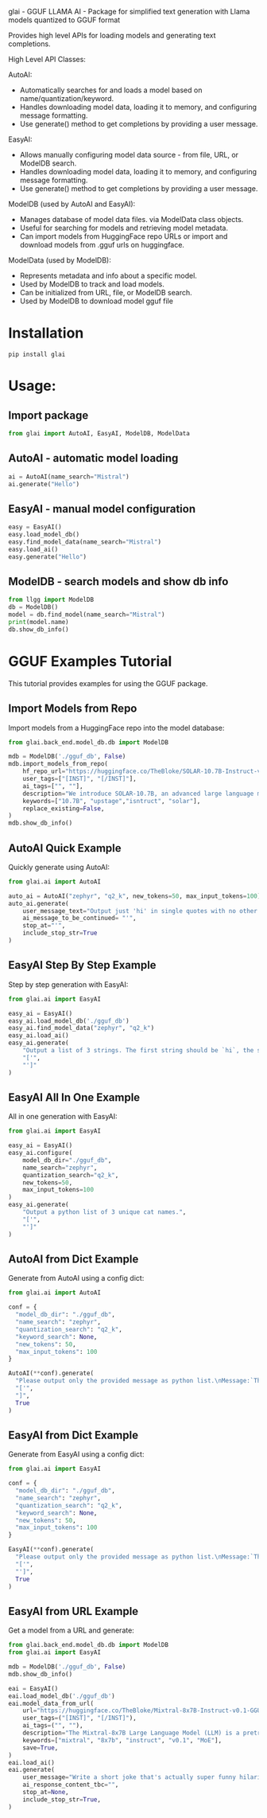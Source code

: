 glai - GGUF LLAMA AI - Package for simplified text generation with Llama models quantized to GGUF format


Provides high level APIs for loading models and generating text completions.

High Level API Classes:

AutoAI:
- Automatically searches for and loads a model based on name/quantization/keyword. 
- Handles downloading model data, loading it to memory, and configuring message formatting.
- Use generate() method to get completions by providing a user message.

EasyAI:
- Allows manually configuring model data source - from file, URL, or ModelDB search.
- Handles downloading model data, loading it to memory, and configuring message formatting.
- Use generate() method to get completions by providing a user message.

ModelDB (used by AutoAI and EasyAI):
- Manages database of model data files. via ModelData class objects.
- Useful for searching for models and retrieving model metadata.
- Can import models from HuggingFace repo URLs or import and download models from .gguf urls on huggingface.

ModelData (used by ModelDB):
- Represents metadata and info about a specific model.
- Used by ModelDB to track and load models.
- Can be initialized from URL, file, or ModelDB search.
- Used by ModelDB to download model gguf file 


# Installation
```
pip install glai
```
# Usage:

## Import package
```python
from glai import AutoAI, EasyAI, ModelDB, ModelData
```
## AutoAI - automatic model loading
```python
ai = AutoAI(name_search="Mistral")
ai.generate("Hello") 
```
## EasyAI - manual model configuration 
```python
easy = EasyAI()
easy.load_model_db()
easy.find_model_data(name_search="Mistral")
easy.load_ai()
easy.generate("Hello")
```
## ModelDB - search models and show db info
```python
from llgg import ModelDB
db = ModelDB()
model = db.find_model(name_search="Mistral")
print(model.name)
db.show_db_info()
```

# GGUF Examples Tutorial
This tutorial provides examples for using the GGUF package.

## Import Models from Repo
Import models from a HuggingFace repo into the model database:
```python
from glai.back_end.model_db.db import ModelDB

mdb = ModelDB('./gguf_db', False)
mdb.import_models_from_repo(
    hf_repo_url="https://huggingface.co/TheBloke/SOLAR-10.7B-Instruct-v1.0-GGUF",
    user_tags=["[INST]", "[/INST]"],
    ai_tags=["", ""],
    description="We introduce SOLAR-10.7B, an advanced large language model (LLM) with 10.7 billion parameters, demonstrating superior performance in various natural language processing (NLP) tasks. It's compact, yet remarkably powerful, and demonstrates unparalleled state-of-the-art performance in models with parameters under 30B.",
    keywords=["10.7B", "upstage","isntruct", "solar"],
    replace_existing=False,
)
mdb.show_db_info()
```
## AutoAI Quick Example
Quickly generate using AutoAI:
```python
from glai.ai import AutoAI

auto_ai = AutoAI("zephyr", "q2_k", new_tokens=50, max_input_tokens=100)
auto_ai.generate(
    user_message_text="Output just 'hi' in single quotes with no other prose. Do not include any additional information nor comments.",
    ai_message_to_be_continued= "'",
    stop_at="'",
    include_stop_str=True
)
```
## EasyAI Step By Step Example
Step by step generation with EasyAI:

```python
from glai.ai import EasyAI

easy_ai = EasyAI()
easy_ai.load_model_db('./gguf_db')
easy_ai.find_model_data("zephyr", "q2_k")
easy_ai.load_ai()
easy_ai.generate(
    "Output a list of 3 strings. The first string should be `hi`, the second string should be `there`, and the third string should be `!`.",
    "['",
    "']"
)
```
## EasyAI All In One Example
All in one generation with EasyAI:

```python
from glai.ai import EasyAI

easy_ai = EasyAI()
easy_ai.configure(
    model_db_dir="./gguf_db",
    name_search="zephyr",
    quantization_search="q2_k",
    new_tokens=50,
    max_input_tokens=100
)
easy_ai.generate(
    "Output a python list of 3 unique cat names.", 
    "['", 
    "']"
)
```
## AutoAI from Dict Example
Generate from AutoAI using a config dict:
```python
from glai.ai import AutoAI

conf = {
  "model_db_dir": "./gguf_db",
  "name_search": "zephyr",
  "quantization_search": "q2_k",
  "keyword_search": None,
  "new_tokens": 50,
  "max_input_tokens": 100  
}

AutoAI(**conf).generate(
  "Please output only the provided message as python list.\nMessage:`This string`.",
  "['", 
  "]", 
  True
)
```
## EasyAI from Dict Example
Generate from EasyAI using a config dict:

```python
from glai.ai import EasyAI

conf = {
  "model_db_dir": "./gguf_db",
  "name_search": "zephyr",
  "quantization_search": "q2_k",
  "keyword_search": None,
  "new_tokens": 50,
  "max_input_tokens": 100
}

EasyAI(**conf).generate(
  "Please output only the provided message as python list.\nMessage:`This string`.",
  "['",
  "']",
  True  
)
```
## EasyAI from URL Example
Get a model from a URL and generate:

```python
from glai.back_end.model_db.db import ModelDB
from glai.ai import EasyAI

mdb = ModelDB('./gguf_db', False)
mdb.show_db_info()

eai = EasyAI()
eai.load_model_db('./gguf_db')
eai.model_data_from_url(
    url="https://huggingface.co/TheBloke/Mixtral-8x7B-Instruct-v0.1-GGUF/blob/main/mixtral-8x7b-instruct-v0.1.Q4_K_M.gguf",
    user_tags=("[INST]", "[/INST]"),
    ai_tags=("", ""),
    description="The Mixtral-8x7B Large Language Model (LLM) is a pretrained generative Sparse Mixture of Experts. The Mistral-8x7B outperforms Llama 2 70B on most benchmarks we tested.",
    keywords=["mixtral", "8x7b", "instruct", "v0.1", "MoE"],
    save=True,
)
eai.load_ai()
eai.generate(
    user_message="Write a short joke that's actually super funny hilarious best joke.",
    ai_response_content_tbc="",
    stop_at=None,
    include_stop_str=True,
)
```